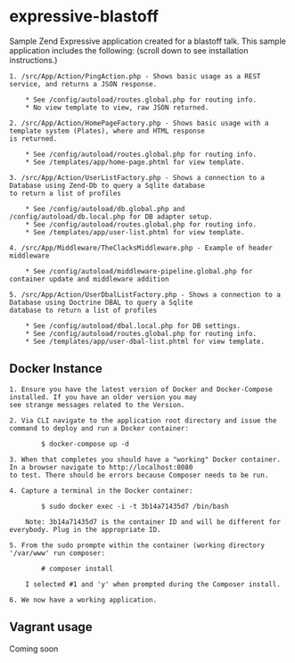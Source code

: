 # expressive-blastoff

Sample Zend Expressive application created for a blastoff talk. This sample application includes the following: (scroll 
down to see installation instructions.)

	1. /src/App/Action/PingAction.php - Shows basic usage as a REST service, and returns a JSON response.
	
		* See /config/autoload/routes.global.php for routing info.
		* No view template to view, raw JSON returned.

	2. /src/App/Action/HomePageFactory.php - Shows basic usage with a template system (Plates), where and HTML response 
	is returned.
	
		* See /config/autoload/routes.global.php for routing info.
		* See /templates/app/home-page.phtml for view template.
	
	3. /src/App/Action/UserListFactory.php - Shows a connection to a Database using Zend-Db to query a Sqlite database 
	to return a list of profiles
	
		* See /config/autoload/db.global.php and /config/autoload/db.local.php for DB adapter setup.
		* See /config/autoload/routes.global.php for routing info.
		* See /templates/app/user-list.phtml for view template.
		
    4. /src/App/Middleware/TheClacksMiddleware.php - Example of header middleware
    
        * See /config/autoload/middleware-pipeline.global.php for container update and middleware addition

    5. /src/App/Action/UserDbalListFactory.php - Shows a connection to a Database using Doctrine DBAL to query a Sqlite 
    database to return a list of profiles
    
        * See /config/autoload/dbal.local.php for DB settings.
        * See /config/autoload/routes.global.php for routing info.
        * See /templates/app/user-dbal-list.phtml for view template.

## Docker Instance

    1. Ensure you have the latest version of Docker and Docker-Compose installed. If you have an older version you may 
    see strange messages related to the Version.
    
    2. Via CLI navigate to the application root directory and issue the command to deploy and run a Docker container:
    
```
        $ docker-compose up -d
```
        
    3. When that completes you should have a "working" Docker container. In a browser navigate to http://localhost:8080 
    to test. There should be errors because Composer needs to be run.
    
    4. Capture a terminal in the Docker container:
    
```
        $ sudo docker exec -i -t 3b14a71435d7 /bin/bash
```
        
        Note: 3b14a71435d7 is the container ID and will be different for everybody. Plug in the appropriate ID.
        
    5. From the sudo prompte within the container (working directory '/var/www' run composer:
    
```
        # composer install
```
        
        I selected #1 and 'y' when prompted during the Composer install.
        
    6. We now have a working application.

## Vagrant usage

Coming soon